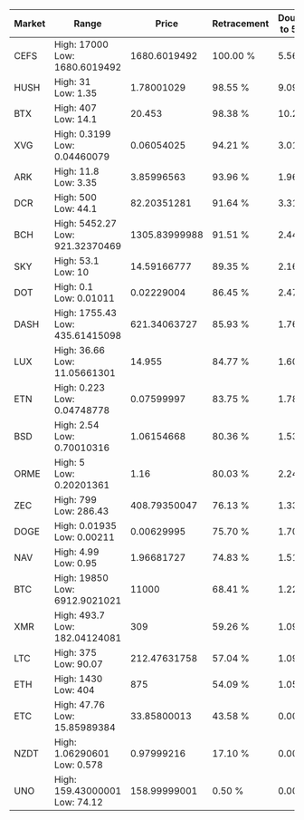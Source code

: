 | Market | Range | Price| Retracement | Doubles to 50% |
| --- | --- | --- | --- | --- |
| CEFS | High: 17000<br />Low: 1680.6019492 | 1680.6019492 | 100.00 % | 5.56 |
| HUSH | High: 31<br />Low: 1.35 | 1.78001029 | 98.55 % | 9.09 |
| BTX | High: 407<br />Low: 14.1 | 20.453 | 98.38 % | 10.29 |
| XVG | High: 0.3199<br />Low: 0.04460079 | 0.06054025 | 94.21 % | 3.01 |
| ARK | High: 11.8<br />Low: 3.35 | 3.85996563 | 93.96 % | 1.96 |
| DCR | High: 500<br />Low: 44.1 | 82.20351281 | 91.64 % | 3.31 |
| BCH | High: 5452.27<br />Low: 921.32370469 | 1305.83999988 | 91.51 % | 2.44 |
| SKY | High: 53.1<br />Low: 10 | 14.59166777 | 89.35 % | 2.16 |
| DOT | High: 0.1<br />Low: 0.01011 | 0.02229004 | 86.45 % | 2.47 |
| DASH | High: 1755.43<br />Low: 435.61415098 | 621.34063727 | 85.93 % | 1.76 |
| LUX | High: 36.66<br />Low: 11.05661301 | 14.955 | 84.77 % | 1.60 |
| ETN | High: 0.223<br />Low: 0.04748778 | 0.07599997 | 83.75 % | 1.78 |
| BSD | High: 2.54<br />Low: 0.70010316 | 1.06154668 | 80.36 % | 1.53 |
| ORME | High: 5<br />Low: 0.20201361 | 1.16 | 80.03 % | 2.24 |
| ZEC | High: 799<br />Low: 286.43 | 408.79350047 | 76.13 % | 1.33 |
| DOGE | High: 0.01935<br />Low: 0.00211 | 0.00629995 | 75.70 % | 1.70 |
| NAV | High: 4.99<br />Low: 0.95 | 1.96681727 | 74.83 % | 1.51 |
| BTC | High: 19850<br />Low: 6912.9021021 | 11000 | 68.41 % | 1.22 |
| XMR | High: 493.7<br />Low: 182.04124081 | 309 | 59.26 % | 1.09 |
| LTC | High: 375<br />Low: 90.07 | 212.47631758 | 57.04 % | 1.09 |
| ETH | High: 1430<br />Low: 404 | 875 | 54.09 % | 1.05 |
| ETC | High: 47.76<br />Low: 15.85989384 | 33.85800013 | 43.58 % | 0.00 |
| NZDT | High: 1.06290601<br />Low: 0.578 | 0.97999216 | 17.10 % | 0.00 |
| UNO | High: 159.43000001<br />Low: 74.12 | 158.99999001 | 0.50 % | 0.00 |
